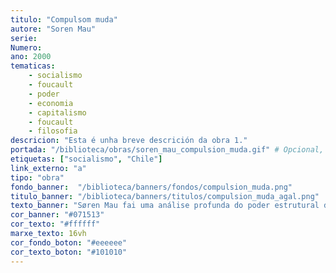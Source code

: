 ```yaml
---
titulo: "Compulsom muda"
autore: "Soren Mau"
serie:
Numero:
ano: 2000
tematicas:
    - socialismo
    - foucault
    - poder
    - economia
    - capitalismo
    - foucault
    - filosofia
descricion: "Esta é unha breve descrición da obra 1."
portada: "/biblioteca/obras/soren_mau_compulsion_muda.gif" # Opcional, imaxe da portada
etiquetas: ["socialismo", "Chile"]
link_externo: "a"
tipo: "obra"
fondo_banner:  "/biblioteca/banners/fondos/compulsion_muda.png"
titulo_banner: "/biblioteca/banners/titulos/compulsion_muda_agal.png"
texto_banner: "Søren Mau fai uma análise profunda do poder estrutural do capitalismo, além da coerçom direta. Mau explora como o sistema económico exerce um controle 'mudo' a través de mecanismos invisíveis que moldeam a vida cotiã, obrigando aos indivíduos a participar nel mesmo sem necessidade de violéncia explícita."
cor_banner: "#071513"
cor_texto: "#ffffff"
marxe_texto: 16vh
cor_fondo_boton: "#eeeeee"
cor_texto_boton: "#101010"
---
```

